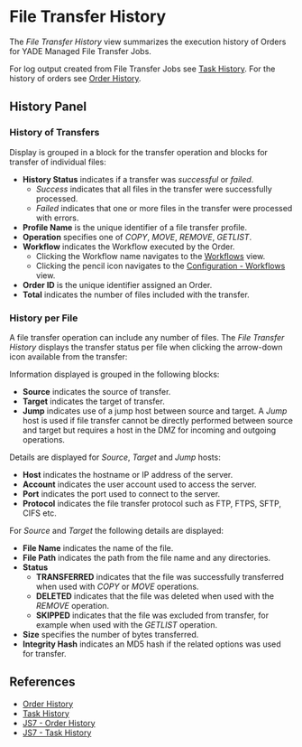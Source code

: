 # File Transfer History

The *File Transfer History* view summarizes the execution history of Orders for YADE Managed File Transfer Jobs.

For log output created from File Transfer Jobs see [Task History](/history-tasks). For the history of orders see [Order History](/history-orders).

## History Panel

### History of Transfers

Display is grouped in a block for the transfer operation and blocks for transfer of individual files:

- **History Status** indicates if a transfer was *successful* or *failed*.
  - *Success* indicates that all files in the transfer were successfully processed.
  - *Failed* indicates that one or more files in the transfer were processed with errors.
- **Profile Name** is the unique identifier of a file transfer profile.
- **Operation** specifies one of *COPY*, *MOVE*, *REMOVE*, *GETLIST*.
- **Workflow** indicates the Workflow executed by the Order.
  - Clicking the Workflow name navigates to the [Workflows](/workflows) view.
  - Clicking the pencil icon navigates to the [Configuration - Workflows](/configuration-workflows) view.
- **Order ID** is the unique identifier assigned an Order.
- **Total** indicates the number of files included with the transfer.

### History per File

A file transfer operation can include any number of files. The *File Transfer History* displays the transfer status per file when clicking the arrow-down icon available from the transfer:

Information displayed is grouped in the following blocks:

- **Source** indicates the source of transfer.
- **Target** indicates the target of transfer.
- **Jump** indicates use of a jump host between source and target. A *Jump* host is used if file transfer cannot be directly performed between source and target but requires a host in the DMZ for incoming and outgoing operations.

Details are displayed for *Source*, *Target* and *Jump* hosts:

- **Host** indicates the hostname or IP address of the server.
- **Account** indicates the user account used to access the server.
- **Port** indicates the port used to connect to the server.
- **Protocol** indicates the file transfer protocol such as FTP, FTPS, SFTP, CIFS etc.

For *Source* and *Target* the following details are displayed:

- **File Name** indicates the name of the file.
- **File Path** indicates the path from the file name and any directories.
- **Status**
  - **TRANSFERRED** indicates that the file was successfully transferred when used with *COPY* or *MOVE* operations.
  - **DELETED** indicates that the file was deleted when used with the *REMOVE* operation.
  - **SKIPPED** indicates that the file was excluded from transfer, for example when used with the *GETLIST* operation.
- **Size** specifies the number of bytes transferred.
- **Integrity Hash** indicates an MD5 hash if the related options was used for transfer.

## References

- [Order History](/history-orders)
- [Task History](/history-tasks)
- [JS7 - Order History](https://kb.sos-berlin.com/display/JS7/JS7+-+Order+History)
- [JS7 - Task History](https://kb.sos-berlin.com/display/JS7/JS7+-+Task+History)
